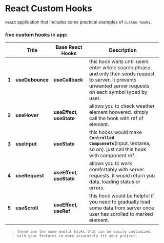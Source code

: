 # React Custom Hooks
**`react`** application that includes some practical examples of `custom hooks`.

### five custom hooks in app:

|  | Title |Base React Hooks | Description
|--------|-------|-------|-------|
| **1**  |   **useDebounce**  |  **useCallback**  | this hook waits until users enter whole search phrase, and only then sends request to server. it prevents unwanted server requests on each symbol typed by user.|
| **2**  |   **useHover**  |**useEffect, useState**|allows you to check weather element hoovered. simply call the hook with ref of element.|
| **3**  |   **useInput**  | **useState** | this hooks would make **`Controlled Components`**(input, textarea, so on). just call this hook with component ref.|
| **4**  |   **useRequest**  |**useEffect, useState**| allows you to work comfortably with server requests. it would return you data, loading status or errors. |
| **5**  |   **useScroll**  |**useEffect, useRef**|this hook would be helpful if you need to gradually load some data from server once user has scrolled to marked element.|



>```these are the some useful hooks that can be easily customized with your features to more accurately fit your project.```

